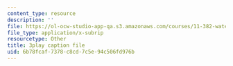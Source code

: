 ```yaml
---
content_type: resource
description: ''
file: https://ol-ocw-studio-app-qa.s3.amazonaws.com/courses/11-382-water-diplomacy-spring-2021/6b78fcaf7378c8cd7c5e94c506fd976b_w2HASHQ8nYw.srt
file_type: application/x-subrip
resourcetype: Other
title: 3play caption file
uid: 6b78fcaf-7378-c8cd-7c5e-94c506fd976b
---
```

